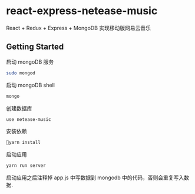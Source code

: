 # react-express-netease-music

React + Redux + Express + MongoDB 实现移动版网易云音乐

## Getting Started 

启动 mongoDB 服务
```bash
sudo mongod
```

启动 mongoDB shell  
```bash
mongo
```

创建数据库
```bash
use netease-music
```

安装依赖  
```bash
yarn install
```

启动应用
```bash
yarn run server
```

启动应用之后注释掉 app.js 中写数据到 mongodb 中的代码，否则会重复写入数据.